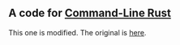 A code for [Command-Line Rust](https://www.amazon.com/Command-Line-Rust-Project-Based-Primer-Writing/dp/1098109430/)
---
This one is modified. The original
is [here](https://github.com/kyclark/command-line-rust).

